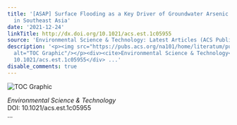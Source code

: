 ```yaml
---
title: '[ASAP] Surface Flooding as a Key Driver of Groundwater Arsenic Contamination
  in Southeast Asia'
date: '2021-12-24'
linkTitle: http://dx.doi.org/10.1021/acs.est.1c05955
source: 'Environmental Science & Technology: Latest Articles (ACS Publications)'
description: '<p><img src="https://pubs.acs.org/na101/home/literatum/publisher/achs/journals/content/esthag/0/esthag.ahead-of-print/acs.est.1c05955/20211224/images/medium/es1c05955_0005.gif"
  alt="TOC Graphic"/></p><div><cite>Environmental Science & Technology</cite></div><div>DOI:
  10.1021/acs.est.1c05955</div> ...'
disable_comments: true
---
```

<p><img src="https://pubs.acs.org/na101/home/literatum/publisher/achs/journals/content/esthag/0/esthag.ahead-of-print/acs.est.1c05955/20211224/images/medium/es1c05955_0005.gif" alt="TOC Graphic"/></p><div><cite>Environmental Science & Technology</cite></div><div>DOI: 10.1021/acs.est.1c05955</div> ...